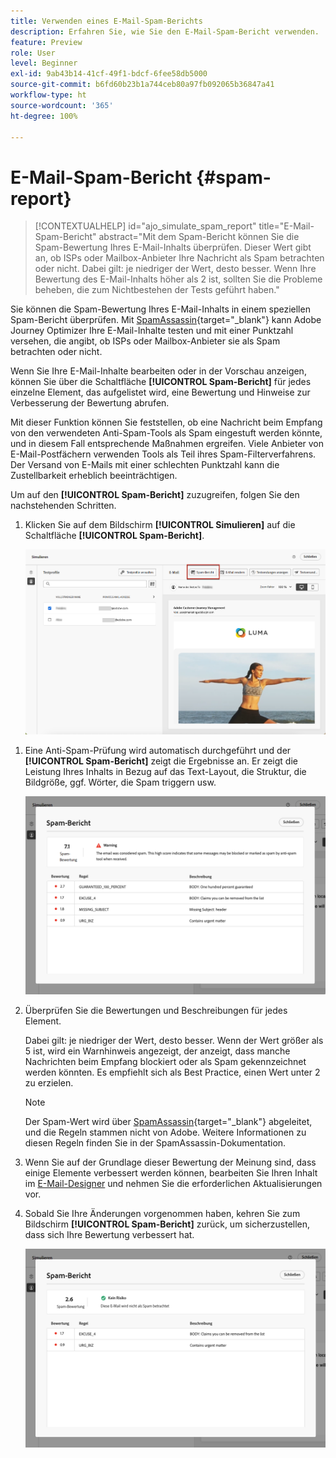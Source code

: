 ```yaml
---
title: Verwenden eines E-Mail-Spam-Berichts
description: Erfahren Sie, wie Sie den E-Mail-Spam-Bericht verwenden.
feature: Preview
role: User
level: Beginner
exl-id: 9ab43b14-41cf-49f1-bdcf-6fee58db5000
source-git-commit: b6fd60b23b1a744ceb80a97fb092065b36847a41
workflow-type: ht
source-wordcount: '365'
ht-degree: 100%

---
```


# E-Mail-Spam-Bericht {#spam-report}

>[!CONTEXTUALHELP]
>id="ajo_simulate_spam_report"
>title="E-Mail-Spam-Bericht"
>abstract="Mit dem Spam-Bericht können Sie die Spam-Bewertung Ihres E-Mail-Inhalts überprüfen. Dieser Wert gibt an, ob ISPs oder Mailbox-Anbieter Ihre Nachricht als Spam betrachten oder nicht. Dabei gilt: je niedriger der Wert, desto besser. Wenn Ihre Bewertung des E-Mail-Inhalts höher als 2 ist, sollten Sie die Probleme beheben, die zum Nichtbestehen der Tests geführt haben."

Sie können die Spam-Bewertung Ihres E-Mail-Inhalts in einem speziellen Spam-Bericht überprüfen. Mit [SpamAssassin](https://spamassassin.apache.org/){target="_blank"} kann Adobe Journey Optimizer Ihre E-Mail-Inhalte testen und mit einer Punktzahl versehen, die angibt, ob ISPs oder Mailbox-Anbieter sie als Spam betrachten oder nicht.

Wenn Sie Ihre E-Mail-Inhalte bearbeiten oder in der Vorschau anzeigen, können Sie über die Schaltfläche **[!UICONTROL Spam-Bericht]** für jedes einzelne Element, das aufgelistet wird, eine Bewertung und Hinweise zur Verbesserung der Bewertung abrufen.

Mit dieser Funktion können Sie feststellen, ob eine Nachricht beim Empfang von den verwendeten Anti-Spam-Tools als Spam eingestuft werden könnte, und in diesem Fall entsprechende Maßnahmen ergreifen. Viele Anbieter von E-Mail-Postfächern verwenden Tools als Teil ihres Spam-Filterverfahrens. Der Versand von E-Mails mit einer schlechten Punktzahl kann die Zustellbarkeit erheblich beeinträchtigen.

Um auf den **[!UICONTROL Spam-Bericht]** zuzugreifen, folgen Sie den nachstehenden Schritten.

1. Klicken Sie auf dem Bildschirm **[!UICONTROL Simulieren]** auf die Schaltfläche **[!UICONTROL Spam-Bericht]**.

   ![](assets/spam-report-button.png)

<!--
    You can also open the [Email Designer](../email/content-from-scratch.md), click the **[!UICONTROL More]** button and select **[!UICONTROL Check spam score]** from the menu.

    ![](assets/spam-report-check-score.png)
-->

1. Eine Anti-Spam-Prüfung wird automatisch durchgeführt und der **[!UICONTROL Spam-Bericht]** zeigt die Ergebnisse an. Er zeigt die Leistung Ihres Inhalts in Bezug auf das Text-Layout, die Struktur, die Bildgröße, ggf. Wörter, die Spam triggern usw.

   ![](assets/spam-report-high-score.png)

1. Überprüfen Sie die Bewertungen und Beschreibungen für jedes Element.

   Dabei gilt: je niedriger der Wert, desto besser. Wenn der Wert größer als 5 ist, wird ein Warnhinweis angezeigt, der anzeigt, dass manche Nachrichten beim Empfang blockiert oder als Spam gekennzeichnet werden könnten. Es empfiehlt sich als Best Practice, einen Wert unter 2 zu erzielen.

   >[!NOTE]
   >
   >Der Spam-Wert wird über [SpamAssassin](https://spamassassin.apache.org/){target="_blank"} abgeleitet, und die Regeln stammen nicht von Adobe. Weitere Informationen zu diesen Regeln finden Sie in der SpamAssassin-Dokumentation.
   >

1. Wenn Sie auf der Grundlage dieser Bewertung der Meinung sind, dass einige Elemente verbessert werden können, bearbeiten Sie Ihren Inhalt im [E-Mail-Designer](../email/content-from-scratch.md) und nehmen Sie die erforderlichen Aktualisierungen vor.

1. Sobald Sie Ihre Änderungen vorgenommen haben, kehren Sie zum Bildschirm **[!UICONTROL Spam-Bericht]** zurück, um sicherzustellen, dass sich Ihre Bewertung verbessert hat.

   ![](assets/spam-report-low-score.png)

<!--You can also check the message's alerts for warnings on potential risk of spam detection. Follow the steps below.

1. Click the **[!UICONTROL Alerts]** button on top right of the screen. [Learn more about email alerts](../email/create-email.md#check-email-alerts)

1. If **[!UICONTROL Spam checker alert]** is displayed, you should check your content for a potential risk of spam using the **[!UICONTROL Spam report]** feature as detailed above.

    ![](assets/spam-report-alert.png)
-->
